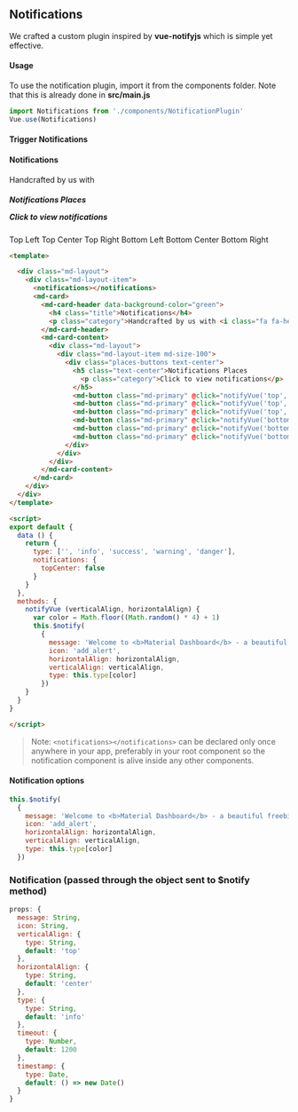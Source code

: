 ## Notifications

<script>
module.exports = {
  data () {
    return {
      type: ['', 'info', 'success', 'warning', 'danger'],
      notifications: {
        topCenter: false
      }
    }
  },
  methods: {
    notifyVue (verticalAlign, horizontalAlign) {
      var color = Math.floor((Math.random() * 4) + 1)
      this.$notify(
        {
          message: 'Welcome to <b>Material Dashboard</b> - a beautiful freebie for every web developer.',
          icon: 'add_alert',
          horizontalAlign: horizontalAlign,
          verticalAlign: verticalAlign,
          type: this.type[color]
        })
    }
  }
}
</script>





We crafted a custom plugin inspired by **vue-notifyjs** which is simple yet effective.

#### Usage

To use the notification plugin, import it from the components folder. Note that this is already done in **src/main.js**

```js
import Notifications from './components/NotificationPlugin'
Vue.use(Notifications)
```

#### Trigger Notifications

<md-card>
  <md-card-header data-background-color="green">
    <h4 class="title">Notifications</h4>
    <p class="category">Handcrafted by us with <i class="fa fa-heart heart"></i></p>
  </md-card-header>
  <md-card-content>
    <div class="md-layout">
      <div class="md-layout-item md-size-100">
        <div class="places-buttons text-center">
          <h5 class="text-center">Notifications Places
            <p class="category">Click to view notifications</p>
          </h5>
          <md-button class="md-primary" @click="notifyVue('top','left')">Top Left</md-button>
          <md-button class="md-primary" @click="notifyVue('top','center')">Top Center</md-button>
          <md-button class="md-primary" @click="notifyVue('top','right')">Top Right</md-button>
          <md-button class="md-primary" @click="notifyVue('bottom','left')">Bottom Left</md-button>
          <md-button class="md-primary" @click="notifyVue('bottom','center')">Bottom Center</md-button>
          <md-button class="md-primary" @click="notifyVue('bottom','right')">Bottom Right</md-button>
        </div>
      </div>
    </div>
  </md-card-content>
</md-card>

```html
<template>

  <div class="md-layout">
    <div class="md-layout-item">
      <notifications></notifications>
      <md-card>
        <md-card-header data-background-color="green">
          <h4 class="title">Notifications</h4>
          <p class="category">Handcrafted by us with <i class="fa fa-heart heart"></i></p>
        </md-card-header>
        <md-card-content>
          <div class="md-layout">
            <div class="md-layout-item md-size-100">
              <div class="places-buttons text-center">
                <h5 class="text-center">Notifications Places
                  <p class="category">Click to view notifications</p>
                </h5>
                <md-button class="md-primary" @click="notifyVue('top','left')">Top Left</md-button>
                <md-button class="md-primary" @click="notifyVue('top','center')">Top Center</md-button>
                <md-button class="md-primary" @click="notifyVue('top','right')">Top Right</md-button>
                <md-button class="md-primary" @click="notifyVue('bottom','left')">Bottom Left</md-button>
                <md-button class="md-primary" @click="notifyVue('bottom','center')">Bottom Center</md-button>
                <md-button class="md-primary" @click="notifyVue('bottom','right')">Bottom Right</md-button>
              </div>
            </div>
          </div>
        </md-card-content>
      </md-card>
    </div>
  </div>
</template>

<script>
export default {
  data () {
    return {
      type: ['', 'info', 'success', 'warning', 'danger'],
      notifications: {
        topCenter: false
      }
    }
  },
  methods: {
    notifyVue (verticalAlign, horizontalAlign) {
      var color = Math.floor((Math.random() * 4) + 1)
      this.$notify(
        {
          message: 'Welcome to <b>Material Dashboard</b> - a beautiful freebie for every web developer.',
          icon: 'add_alert',
          horizontalAlign: horizontalAlign,
          verticalAlign: verticalAlign,
          type: this.type[color]
        })
    }
  }
}

</script>

```

> Note: ```<notifications></notifications>``` can be declared only once anywhere in your app, preferably in your root component so the notification component is alive inside any other components.

#### Notification options

```js
this.$notify(
  {
    message: 'Welcome to <b>Material Dashboard</b> - a beautiful freebie for every web developer.',
    icon: 'add_alert',
    horizontalAlign: horizontalAlign,
    verticalAlign: verticalAlign,
    type: this.type[color]
  })
```

### Notification (passed through the object sent to **$notify** method)

```js
props: {
  message: String,
  icon: String,
  verticalAlign: {
    type: String,
    default: 'top'
  },
  horizontalAlign: {
    type: String,
    default: 'center'
  },
  type: {
    type: String,
    default: 'info'
  },
  timeout: {
    type: Number,
    default: 1200
  },
  timestamp: {
    type: Date,
    default: () => new Date()
  }
}
```
